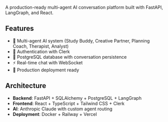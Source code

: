 A production-ready multi-agent AI conversation platform built with FastAPI, LangGraph, and React.

## Features

- 🤖 Multi-agent AI system (Study Buddy, Creative Partner, Planning Coach, Therapist, Analyst)
- 🔐 Authentication with Clerk
- 💾 PostgreSQL database with conversation persistence
- ⚡ Real-time chat with WebSocket
- 🚀 Production deployment ready

## Architecture

- **Backend**: FastAPI + SQLAlchemy + PostgreSQL + LangGraph
- **Frontend**: React + TypeScript + Tailwind CSS + Clerk
- **AI**: Anthropic Claude with custom agent routing
- **Deployment**: Docker + Railway + Vercel
